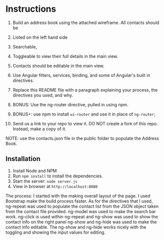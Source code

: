 # Instructions

1. Build an address book using the attached wireframe. All contacts should be
  1. Listed on the left hand side
  2. Searchable,
  3. Toggleable to view their full details in the main view.

2. Contacts should be editable in the main view.

3. Use Angular filters, services, binding, and some of Angular's built in directives.

4. Replace this README file with a paragraph explaining your process, the directives you used, and why.

5. BONUS: Use the ng-router directive, pulled in using npm.

6. BONUS+: use npm to install `ui-router` and use it in place of `ng-router`;

7. Send us a link to your repo to view it. DO NOT create a fork of this repo. Instead, make a copy of it.

NOTE: use the contacts.json file in the public folder to populate the Address Book.

## Installation

1. Install Node and NPM
2. Run `npm install` to install the dependencies.
3. Start the server: `node server.js`
4. View in browser at `http://localhost:8080`


The process: 
I started with the making overall layout of the page. I used Bootstrap make the build process faster. 
As for the directives that I used,
ng-repeat was used to populate the contact list from the JSON object taken from the contact file provided. 
ng-model was used to make the search bar work. 
ng-click is used within ng-repeat and ng-show was used to show the contact info on the right panel
ng-show and ng-hide was used to make the contact info editable. The ng-show and ng-hide works nicely with the toggling and showing the input values for editing.






